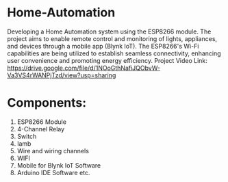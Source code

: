 # Home-Automation
Developing a Home Automation system using the ESP8266 module. The project aims to enable remote control and monitoring of lights, appliances, and devices through a mobile app (Blynk IoT). The ESP8266's Wi-Fi capabilities are being utilized to establish seamless connectivity, enhancing user convenience and promoting energy efficiency.
Project Video Link: https://drive.google.com/file/d/1NOoGthNafiJQObvW-Va3VS4rWANPjTzd/view?usp=sharing
# Components:
1. ESP8266 Module
2. 4-Channel Relay
3. Switch
4. lamb
5. Wire and wiring channels
6. WIFI
7. Mobile for Blynk IoT Software
8. Arduino IDE Software etc.
